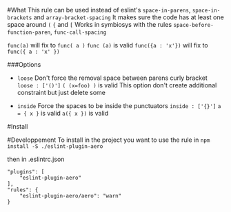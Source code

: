 #What
This rule can be used instead of eslint's `space-in-parens`, `space-in-brackets` and `array-bracket-spacing`
It makes sure the code has at least one space around `(` `{` and `[`
Works in symbiosys with the rules `space-before-function-paren`, `func-call-spacing`

`func(a)` will fix to `func( a )`
`func (a)` is valid
`func({a : 'x'})` will fix to `func({ a : 'x' })`

###Options
- `loose` 
Don't force the removal space between parens curly bracket `loose : ['()']`
`( (x=foo) )` is valid
This option don't create additional constraint but just delete some

- `inside`
Force the spaces to be inside the punctuators `inside : ['{}']`
`a = { x }` is valid
`a({ x })` is valid


#Install


#Developpement
To install in the project you want to use the rule in
`npm install -S ./eslint-plugin-aero`

then in .eslintrc.json
```
"plugins": [
    "eslint-plugin-aero"
],
"rules": {
    "eslint-plugin-aero/aero": "warn"
}
```
 